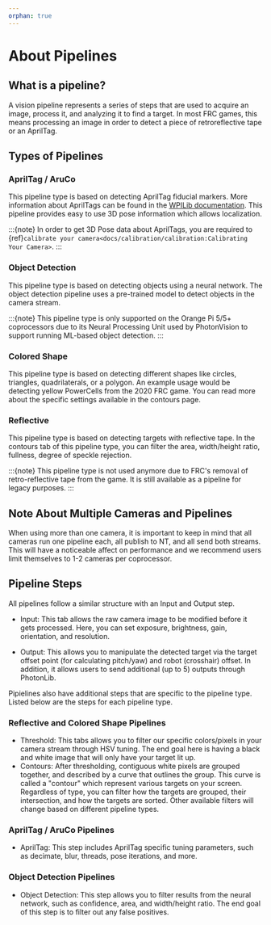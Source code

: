 ```yaml
---
orphan: true
---
```


# About Pipelines

## What is a pipeline?

A vision pipeline represents a series of steps that are used to acquire an image, process it, and analyzing it to find a target. In most FRC games, this means processing an image in order to detect a piece of retroreflective tape or an AprilTag.

## Types of Pipelines

### AprilTag / AruCo

This pipeline type is based on detecting AprilTag fiducial markers. More information about AprilTags can be found in the [WPILib documentation](https://docs.wpilib.org/en/stable/docs/software/vision-processing/apriltag/apriltag-intro.html). This pipeline provides easy to use 3D pose information which allows localization.

:::{note}
In order to get 3D Pose data about AprilTags, you are required to {ref}`calibrate your camera<docs/calibration/calibration:Calibrating Your Camera>`.
:::

### Object Detection

This pipeline type is based on detecting objects using a neural network. The object detection pipeline uses a pre-trained model to detect objects in the camera stream.

:::{note}
This pipeline type is only supported on the Orange Pi 5/5+ coprocessors due to its Neural Processing Unit used by PhotonVision to support running ML-based object detection.
:::

### Colored Shape

This pipeline type is based on detecting different shapes like circles, triangles, quadrilaterals, or a polygon. An example usage would be detecting yellow PowerCells from the 2020 FRC game. You can read more about the specific settings available in the contours page.

### Reflective

This pipeline type is based on detecting targets with reflective tape. In the contours tab of this pipeline type, you can filter the area, width/height ratio, fullness, degree of speckle rejection.

:::{note}
This pipeline type is not used anymore due to FRC's removal of retro-reflective tape from the game. It is still available as a pipeline for legacy purposes.
:::

## Note About Multiple Cameras and Pipelines

When using more than one camera, it is important to keep in mind that all cameras run one pipeline each, all publish to NT, and all send both streams. This will have a noticeable affect on performance and we recommend users limit themselves to 1-2 cameras per coprocessor.

## Pipeline Steps

All pipelines follow a similar structure with an Input and Output step.

- Input: This tab allows the raw camera image to be modified before it gets processed. Here, you can set exposure, brightness, gain, orientation, and resolution.

- Output: This allows you to manipulate the detected target via the target offset point (for calculating pitch/yaw) and robot (crosshair) offset. In addition, it allows users to send additional (up to 5) outputs through PhotonLib.

Pipielines also have additional steps that are specific to the pipeline type. Listed below are the steps for each pipeline type.

### Reflective and Colored Shape Pipelines

- Threshold: This tabs allows you to filter our specific colors/pixels in your camera stream through HSV tuning. The end goal here is having a black and white image that will only have your target lit up.
- Contours: After thresholding, contiguous white pixels are grouped together, and described by a curve that outlines the group. This curve is called a "contour" which represent various targets on your screen. Regardless of type, you can filter how the targets are grouped, their intersection, and how the targets are sorted. Other available filters will change based on different pipeline types.

### AprilTag / AruCo Pipelines

- AprilTag: This step includes AprilTag specific tuning parameters, such as decimate, blur, threads, pose iterations, and more.

### Object Detection Pipelines

- Object Detection: This step allows you to filter results from the neural network, such as confidence, area, and width/height ratio. The end goal of this step is to filter out any false positives.
